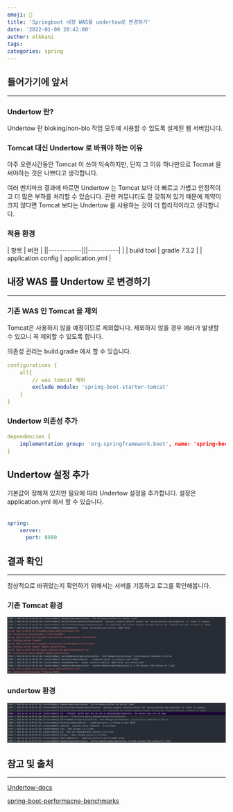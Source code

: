 ```yaml
---
emoji: 👻
title: 'Springboot 내장 WAS를 undertow로 변경하기'
date: '2022-01-09 20:42:00'
author: olkkani
tags:
categories: spring
---
```


## 들어가기에 앞서

---

### Undertow 란?

Undertow 란 bloking/non-blo 작업 모두에 사용할 수 있도록 설계된 웹 서버입니다.

### Tomcat 대신 Undertow 로 바꿔야 하는 이유

아주 오랜시간동안 Tomcat 이 쓰여 익숙하지만, 단지 그 이유 하나만으로 Tocmat 을 써야하는 것은 나쁘다고 생각합니다.

여러 벤치마크 결과에 따르면 Undertow 는 Tomcat 보다 더 빠르고 가볍고 안정적이고 더 많은 부하를 처리할 수 있습니다.
관련 커뮤니티도 잘 갖춰져 있기 때문에 제약이 크지 않다면 Tomcat 보다는 Undertow 를 사용하는 것이 더 합리적이라고 생각합니다.

### 적용 환경

| 항목        | 버전         |
||------------|||-----------| |
| build tool | gradle 7.3.2 |
| application config | application.yml |

## 내장 WAS 를 Undertow 로 변경하기

---

### 기존 WAS 인 Tomcat 을 제외

Tomcat은 사용하지 않을 예정이므로 제외합니다.
제외하지 않을 경우 에러가 발생할 수 있으니 꼭 제외할 수 있도록 합니다.

의존성 관리는 build.gradle 에서 할 수 있습니다.
```yaml
configurations {
    all{
        // was tomcat 제외
        exclude module: 'spring-boot-starter-tomcat'
    }
}
```

### Undertow 의존성 추가

```yaml
dependencies {
    implementation group: 'org.springframework.boot', name: 'spring-boot-starter-undertow', version: '2.6.3'
}
```

## Undertow 설정 추가

기본값이 정해져 있지만 필요에 따라 Undertow 설정을 추가합니다. 설정은 application.yml 에서 할 수 있습니다.

```yaml

spring:
    server:
      port: 8080
```

## 결과 확인

---

정상적으로 바뀌었는지 확인하기 위해서는 서버를 기동하고 로그를 확인해봅니다.

### 기존 Tomcat 환경

![tomcat](images/3-01-tomcat.png)

### undertow 환경

![undertow](images/3-02-undertow.png)


## 참고 및 출처
---
[Undertow-docs](https://undertow.io/undertow-docs/undertow-docs-2.1.0/index.html)

[spring-boot-performacne-benchmarks](https://dev.to/azure/spring-boot-performance-benchmarks-with-tomcat-undertow-and-webflux-4d8k)
```toc
```
